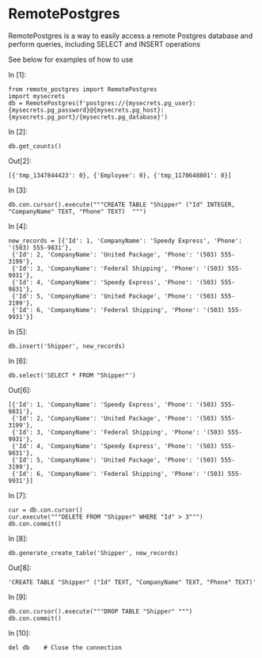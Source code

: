 <div id="notebook" class="border-box-sizing" tabindex="-1">

<div id="notebook-container" class="container">

<div class="cell border-box-sizing text_cell rendered">

<div class="prompt input_prompt">

</div>

<div class="inner_cell">

<div class="text_cell_render border-box-sizing rendered_html">

RemotePostgres
================================================

</div>

</div>

</div>

<div class="cell border-box-sizing text_cell rendered">

<div class="prompt input_prompt">

</div>

<div class="inner_cell">

<div class="text_cell_render border-box-sizing rendered_html">

RemotePostgres is a way to easily access a remote Postgres database and
perform queries, including SELECT and INSERT operations

See below for examples of how to use

</div>

</div>

</div>

<div class="cell border-box-sizing code_cell rendered">

<div class="input">

<div class="prompt input_prompt">

In \[1\]:

</div>

<div class="inner_cell">

<div class="input_area">

<div class="highlight hl-ipython3">

    from remote_postgres import RemotePostgres
    import mysecrets
    db = RemotePostgres(f'postgres://{mysecrets.pg_user}:{mysecrets.pg_password}@{mysecrets.pg_host}:{mysecrets.pg_port}/{mysecrets.pg_database}')

</div>

</div>

</div>

</div>

</div>

<div class="cell border-box-sizing code_cell rendered">

<div class="input">

<div class="prompt input_prompt">

In \[2\]:

</div>

<div class="inner_cell">

<div class="input_area">

<div class="highlight hl-ipython3">

    db.get_counts()

</div>

</div>

</div>

</div>

<div class="output_wrapper">

<div class="output">

<div class="output_area">

<div class="prompt output_prompt">

Out\[2\]:

</div>

<div class="output_text output_subarea output_execute_result">

    [{'tmp_1347844423': 0}, {'Employee': 0}, {'tmp_1170648801': 0}]

</div>

</div>

</div>

</div>

</div>

<div class="cell border-box-sizing code_cell rendered">

<div class="input">

<div class="prompt input_prompt">

In \[3\]:

</div>

<div class="inner_cell">

<div class="input_area">

<div class="highlight hl-ipython3">

    db.con.cursor().execute("""CREATE TABLE "Shipper" ("Id" INTEGER, "CompanyName" TEXT, "Phone" TEXT)  """)

</div>

</div>

</div>

</div>

</div>

<div class="cell border-box-sizing code_cell rendered">

<div class="input">

<div class="prompt input_prompt">

In \[4\]:

</div>

<div class="inner_cell">

<div class="input_area">

<div class="highlight hl-ipython3">

    new_records = [{'Id': 1, 'CompanyName': 'Speedy Express', 'Phone': '(503) 555-9831'},
     {'Id': 2, 'CompanyName': 'United Package', 'Phone': '(503) 555-3199'},
     {'Id': 3, 'CompanyName': 'Federal Shipping', 'Phone': '(503) 555-9931'},
     {'Id': 4, 'CompanyName': 'Speedy Express', 'Phone': '(503) 555-9831'},
     {'Id': 5, 'CompanyName': 'United Package', 'Phone': '(503) 555-3199'},
     {'Id': 6, 'CompanyName': 'Federal Shipping', 'Phone': '(503) 555-9931'}]

</div>

</div>

</div>

</div>

</div>

<div class="cell border-box-sizing code_cell rendered">

<div class="input">

<div class="prompt input_prompt">

In \[5\]:

</div>

<div class="inner_cell">

<div class="input_area">

<div class="highlight hl-ipython3">

    db.insert('Shipper', new_records)

</div>

</div>

</div>

</div>

</div>

<div class="cell border-box-sizing code_cell rendered">

<div class="input">

<div class="prompt input_prompt">

In \[6\]:

</div>

<div class="inner_cell">

<div class="input_area">

<div class="highlight hl-ipython3">

    db.select('SELECT * FROM "Shipper"')

</div>

</div>

</div>

</div>

<div class="output_wrapper">

<div class="output">

<div class="output_area">

<div class="prompt output_prompt">

Out\[6\]:

</div>

<div class="output_text output_subarea output_execute_result">

    [{'Id': 1, 'CompanyName': 'Speedy Express', 'Phone': '(503) 555-9831'},
     {'Id': 2, 'CompanyName': 'United Package', 'Phone': '(503) 555-3199'},
     {'Id': 3, 'CompanyName': 'Federal Shipping', 'Phone': '(503) 555-9931'},
     {'Id': 4, 'CompanyName': 'Speedy Express', 'Phone': '(503) 555-9831'},
     {'Id': 5, 'CompanyName': 'United Package', 'Phone': '(503) 555-3199'},
     {'Id': 6, 'CompanyName': 'Federal Shipping', 'Phone': '(503) 555-9931'}]

</div>

</div>

</div>

</div>

</div>

<div class="cell border-box-sizing code_cell rendered">

<div class="input">

<div class="prompt input_prompt">

In \[7\]:

</div>

<div class="inner_cell">

<div class="input_area">

<div class="highlight hl-ipython3">

    cur = db.con.cursor()
    cur.execute("""DELETE FROM "Shipper" WHERE "Id" > 3""")
    db.con.commit()

</div>

</div>

</div>

</div>

</div>

<div class="cell border-box-sizing code_cell rendered">

<div class="input">

<div class="prompt input_prompt">

In \[8\]:

</div>

<div class="inner_cell">

<div class="input_area">

<div class="highlight hl-ipython3">

    db.generate_create_table('Shipper', new_records)

</div>

</div>

</div>

</div>

<div class="output_wrapper">

<div class="output">

<div class="output_area">

<div class="prompt output_prompt">

Out\[8\]:

</div>

<div class="output_text output_subarea output_execute_result">

    'CREATE TABLE "Shipper" ("Id" TEXT, "CompanyName" TEXT, "Phone" TEXT)'

</div>

</div>

</div>

</div>

</div>

<div class="cell border-box-sizing code_cell rendered">

<div class="input">

<div class="prompt input_prompt">

In \[9\]:

</div>

<div class="inner_cell">

<div class="input_area">

<div class="highlight hl-ipython3">

    db.con.cursor().execute("""DROP TABLE "Shipper" """)
    db.con.commit()

</div>

</div>

</div>

</div>

</div>

<div class="cell border-box-sizing code_cell rendered">

<div class="input">

<div class="prompt input_prompt">

In \[10\]:

</div>

<div class="inner_cell">

<div class="input_area">

<div class="highlight hl-ipython3">

    del db    # Close the connection

</div>

</div>

</div>

</div>

</div>

</div>

</div>
